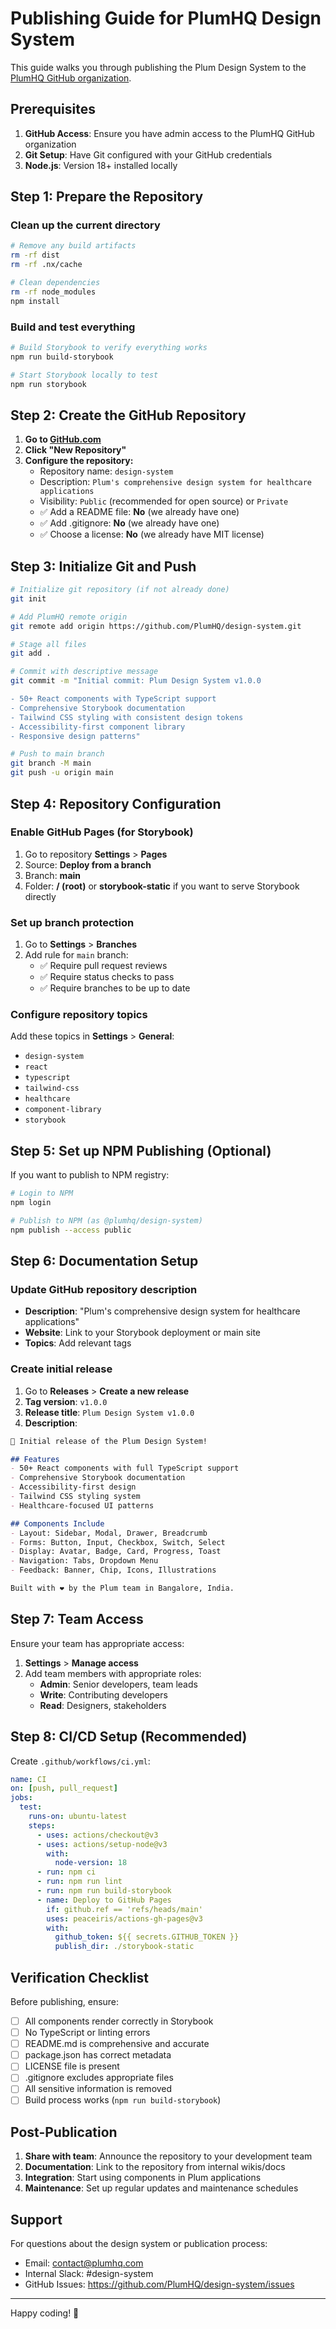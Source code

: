 # Publishing Guide for PlumHQ Design System

This guide walks you through publishing the Plum Design System to the [PlumHQ GitHub organization](https://github.com/PlumHQ).

## Prerequisites

1. **GitHub Access**: Ensure you have admin access to the PlumHQ GitHub organization
2. **Git Setup**: Have Git configured with your GitHub credentials
3. **Node.js**: Version 18+ installed locally

## Step 1: Prepare the Repository

### Clean up the current directory
```bash
# Remove any build artifacts
rm -rf dist
rm -rf .nx/cache

# Clean dependencies
rm -rf node_modules
npm install
```

### Build and test everything
```bash
# Build Storybook to verify everything works
npm run build-storybook

# Start Storybook locally to test
npm run storybook
```

## Step 2: Create the GitHub Repository

1. **Go to [GitHub.com](https://github.com/PlumHQ)**
2. **Click "New Repository"**
3. **Configure the repository:**
   - Repository name: `design-system`
   - Description: `Plum's comprehensive design system for healthcare applications`
   - Visibility: `Public` (recommended for open source) or `Private`
   - ✅ Add a README file: **No** (we already have one)
   - ✅ Add .gitignore: **No** (we already have one)  
   - ✅ Choose a license: **No** (we already have MIT license)

## Step 3: Initialize Git and Push

```bash
# Initialize git repository (if not already done)
git init

# Add PlumHQ remote origin
git remote add origin https://github.com/PlumHQ/design-system.git

# Stage all files
git add .

# Commit with descriptive message
git commit -m "Initial commit: Plum Design System v1.0.0

- 50+ React components with TypeScript support
- Comprehensive Storybook documentation
- Tailwind CSS styling with consistent design tokens
- Accessibility-first component library
- Responsive design patterns"

# Push to main branch
git branch -M main
git push -u origin main
```

## Step 4: Repository Configuration

### Enable GitHub Pages (for Storybook)
1. Go to repository **Settings** > **Pages**
2. Source: **Deploy from a branch**
3. Branch: **main** 
4. Folder: **/ (root)** or **storybook-static** if you want to serve Storybook directly

### Set up branch protection
1. Go to **Settings** > **Branches**
2. Add rule for `main` branch:
   - ✅ Require pull request reviews
   - ✅ Require status checks to pass
   - ✅ Require branches to be up to date

### Configure repository topics
Add these topics in **Settings** > **General**:
- `design-system`
- `react`
- `typescript`
- `tailwind-css`
- `healthcare`
- `component-library`
- `storybook`

## Step 5: Set up NPM Publishing (Optional)

If you want to publish to NPM registry:

```bash
# Login to NPM
npm login

# Publish to NPM (as @plumhq/design-system)
npm publish --access public
```

## Step 6: Documentation Setup

### Update GitHub repository description
- **Description**: "Plum's comprehensive design system for healthcare applications"
- **Website**: Link to your Storybook deployment or main site
- **Topics**: Add relevant tags

### Create initial release
1. Go to **Releases** > **Create a new release**
2. **Tag version**: `v1.0.0`
3. **Release title**: `Plum Design System v1.0.0`
4. **Description**: 
```markdown
🎉 Initial release of the Plum Design System!

## Features
- 50+ React components with full TypeScript support
- Comprehensive Storybook documentation
- Accessibility-first design
- Tailwind CSS styling system
- Healthcare-focused UI patterns

## Components Include
- Layout: Sidebar, Modal, Drawer, Breadcrumb
- Forms: Button, Input, Checkbox, Switch, Select
- Display: Avatar, Badge, Card, Progress, Toast
- Navigation: Tabs, Dropdown Menu
- Feedback: Banner, Chip, Icons, Illustrations

Built with ❤️ by the Plum team in Bangalore, India.
```

## Step 7: Team Access

Ensure your team has appropriate access:
1. **Settings** > **Manage access**
2. Add team members with appropriate roles:
   - **Admin**: Senior developers, team leads
   - **Write**: Contributing developers  
   - **Read**: Designers, stakeholders

## Step 8: CI/CD Setup (Recommended)

Create `.github/workflows/ci.yml`:

```yaml
name: CI
on: [push, pull_request]
jobs:
  test:
    runs-on: ubuntu-latest
    steps:
      - uses: actions/checkout@v3
      - uses: actions/setup-node@v3
        with:
          node-version: 18
      - run: npm ci
      - run: npm run lint
      - run: npm run build-storybook
      - name: Deploy to GitHub Pages
        if: github.ref == 'refs/heads/main'
        uses: peaceiris/actions-gh-pages@v3
        with:
          github_token: ${{ secrets.GITHUB_TOKEN }}
          publish_dir: ./storybook-static
```

## Verification Checklist

Before publishing, ensure:

- [ ] All components render correctly in Storybook
- [ ] No TypeScript or linting errors
- [ ] README.md is comprehensive and accurate
- [ ] package.json has correct metadata
- [ ] LICENSE file is present
- [ ] .gitignore excludes appropriate files
- [ ] All sensitive information is removed
- [ ] Build process works (`npm run build-storybook`)

## Post-Publication

1. **Share with team**: Announce the repository to your development team
2. **Documentation**: Link to the repository from internal wikis/docs
3. **Integration**: Start using components in Plum applications
4. **Maintenance**: Set up regular updates and maintenance schedules

## Support

For questions about the design system or publication process:
- Email: contact@plumhq.com
- Internal Slack: #design-system
- GitHub Issues: https://github.com/PlumHQ/design-system/issues

---

Happy coding! 🚀
